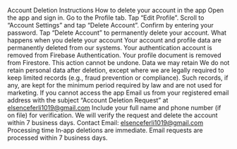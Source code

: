 Account Deletion Instructions
How to delete your account in the app
Open the app and sign in.
Go to the Profile tab.
Tap “Edit Profile”.
Scroll to “Account Settings” and tap “Delete Account”.
Confirm by entering your password.
Tap “Delete Account” to permanently delete your account.
What happens when you delete your account
Your account and profile data are permanently deleted from our systems.
Your authentication account is removed from Firebase Authentication.
Your profile document is removed from Firestore.
This action cannot be undone.
Data we may retain
We do not retain personal data after deletion, except where we are legally required to keep limited records (e.g., fraud prevention or compliance). Such records, if any, are kept for the minimum period required by law and are not used for marketing.
If you cannot access the app
Email us from your registered email address with the subject “Account Deletion Request” at elsenceferli1019@gmail.com
Include your full name and phone number (if on file) for verification.
We will verify the request and delete the account within 7 business days.
Contact
Email: elsenceferli1019@gmail.com
Processing time
In‑app deletions are immediate.
Email requests are processed within 7 business days.
